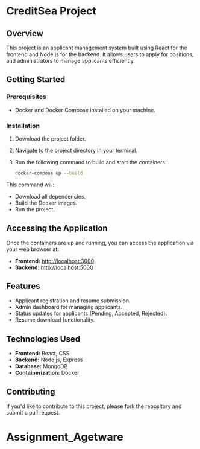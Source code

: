 # CreditSea Project

## Overview
This project is an applicant management system built using React for the frontend and Node.js for the backend. It allows users to apply for positions, and administrators to manage applicants efficiently.

## Getting Started

### Prerequisites
- Docker and Docker Compose installed on your machine.

### Installation
1. Download the project folder.
2. Navigate to the project directory in your terminal.
3. Run the following command to build and start the containers:

   ```bash
   docker-compose up --build
This command will:

- Download all dependencies.
- Build the Docker images.
- Run the project.

## Accessing the Application
Once the containers are up and running, you can access the application via your web browser at:

- **Frontend:** [http://localhost:3000](http://localhost:3000)
- **Backend:** [http://localhost:5000](http://localhost:5000)

## Features
- Applicant registration and resume submission.
- Admin dashboard for managing applicants.
- Status updates for applicants (Pending, Accepted, Rejected).
- Resume download functionality.

## Technologies Used
- **Frontend:** React, CSS
- **Backend:** Node.js, Express
- **Database:** MongoDB
- **Containerization:** Docker

## Contributing
If you'd like to contribute to this project, please fork the repository and submit a pull request.
# Assignment_Agetware
